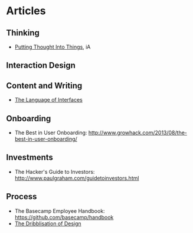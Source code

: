 Articles
===============

Thinking
-----------
* [Putting Thought Into Things](https://ia.net/topics/putting-thought-into-things/), iA

Interaction Design
-----------

Content and Writing
-----------
* [The Language of Interfaces](https://speakerdeck.com/destraynor/the-language-of-interfaces)

Onboarding
-----------
* The Best in User Onboarding: http://www.growhack.com/2013/08/the-best-in-user-onboarding/

Investments
-----------
* The Hacker's Guide to Investors: http://www.paulgraham.com/guidetoinvestors.html

Process
-----------
* The Basecamp Employee Handbook: https://github.com/basecamp/handbook
* [The Dribblisation of Design](https://blog.intercom.com/the-dribbblisation-of-design/)
